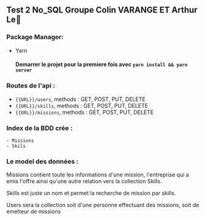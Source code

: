## Test 2 No_SQL Groupe Colin VARANGE ET Arthur Le🐺

### Package Manager:
- Yarn
    #### Demarrer le projet pour la premiere fois avec `yarn install && yarn server`
### Routes de l'api :
- `{{URL}}/users`, methods : GET, POST, PUT, DELETE
- `{{URL}}/skills`, methods : GET, POST, PUT, DELETE
- `{{URL}}/missions`, methods : GET, POST, PUT, DELETE

### Index de la BDD crée :
    - Missions
    - Skils

### Le model des données :
Missions contient toute les informations d'une mission,
l'entreprise qui a emis l'offre ainsi qu'une autre relation vers
la collection Skills.


Skills est juste un nom et permet la recherche de mission par skills.


Users sera la collection soit d'une personne effectuant des missions,
soit de emetteur de missions

